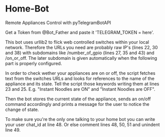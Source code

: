 # Home-Bot
Remote Appliances Control with pyTelegramBotAPI

Get a Token from @Bot_Father and paste it 'TELEGRAM_TOKEN = here'.

This bot uses urllib2 to flick web controlled switches within your local network. Therefore the URLs you need are probably raw IP's (lines 22, 30 and 38) with subdomains like /number_of_gpio (lines 27, 35 and 43) and /on_or_off. The later subdomain is given automatically when the following part is properly configured.

In order to check wether your appliances are on or off, the script fetches text from the switches URLs and looks for references to the name of the appliance and its state. Tell the script those keywords writing them at lines 23 and 25. E.g. "Instant Noodles are ON" and "Instant Noodles are OFF".

Then the bot stores the current state of the appliance, sends an on/off command accordingly and prints a message for the user to notice the change of state.

To make sure you're the only one talking to your home bot you can write your user chat_id at line 48. Or else comment lines 48, 50, 51 and unindent line 49.
